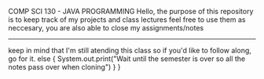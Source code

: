 COMP SCI 130 - JAVA PROGRAMMING
Hello, the purpose of this repository is to keep track of my projects and class lectures
feel free to use them as neccesary, you are also able to close my assignments/notes

-  -  -  -  -  -  -
keep in mind that I'm still atending this class so if you'd like to follow along, go for it.
  else
  {
    System.out.print("Wait until the semester is over so all the notes pass over when cloning")
  }
}
